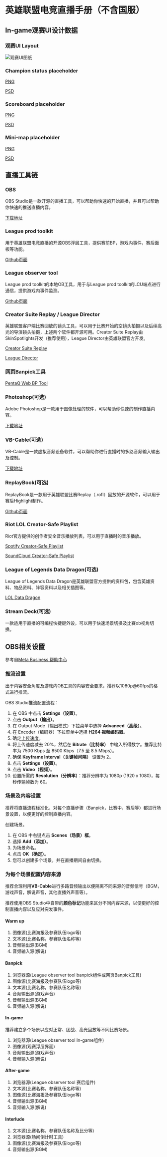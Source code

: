 # 英雄联盟电竞直播手册（不含国服）

## In-game观赛UI设计数据

### 观赛UI Layout

![观赛UI图纸](../assets/stream_ui.png)

### Champion status placeholder

[PNG](../assets/champion-status-placeholder.png)

[PSD](../assets/champion-status-placeholder.psd)

### Scoreboard placeholder

[PNG](../assets/scoreboard-placeholder.png)

[PSD](../assets/scoreboard-placeholder.psd)

### Mini-map placeholder

[PNG](../assets/minimap-placeholder.png)

[PSD](../assets/minimap-placeholder.psd)


## 直播工具链

### OBS

OBS Studio是一款开源的直播工具，可以帮助你快速的开始直播，并且可以帮助你快速的推送直播内容。

[下载地址](https://obsproject.com/)

### League prod toolkit

用于英雄联盟电竞直播的开源OBS浮层工具，提供赛前BP，游戏内事件，赛后面板等功能。

[Github页面](https://github.com/RCVolus/league-prod-toolkit)

### League observer tool

League prod toolkit的本地OB工具，用于与League prod toolkit的LCU端点进行通信，提供游戏内事件监测。

[Github页面](https://github.com/RCVolus/league-observer-tool)

### Creator Suite Replay / League Director

英雄联盟客户端比赛回放的镜头工具，可以用于比赛开始的空镜头拍摄以及后续高光的导演镜头拍摄，上述两个软件都开源可用。Creator Suite Replay由SkinSpotlights开发（推荐使用），League Director由英雄联盟官方开发。

[Creator Suite Replay](https://github.com/SkinSpotlights/CreatorSuite-ReplayAPI/releases)

[League Director](https://github.com/RiotGames/leaguedirector)

### 网页Banpick工具

[PentaQ Web BP Tool](https://data.pentaq.com/bp)

### Photoshop(可选)

Adobe Photoshop是一款用于图像处理的软件，可以帮助你快速的制作直播内容。

[下载地址](https://www.adobe.com/cn/products/photoshop.html)

### VB-Cable(可选)

VB-Cable是一款虚拟音频设备软件，可以帮助你进行直播时的多路音频输入输出及控制。

[下载地址](https://vb-audio.com/Cable/)

### ReplayBook(可选)

ReplayBook是一款用于英雄联盟比赛Replay（.rofl）回放的开源软件，可以用于赛后Highlight制作。

[Github页面](https://github.com/fraxiinus/ReplayBook)

### Riot LOL Creator-Safe Playlist

Riot官方提供的创作者安全音乐播放列表，可以用于直播时的音乐播放。

[Spotify Creator-Safe Playlist](https://open.spotify.com/playlist/5hDYD44imzFZEqTfAoco1N?si=Ik6B1FizS4ewpPlwAxawtQ)

[SoundCloud Creator-Safe Playlist](https://soundcloud.com/leagueoflegends/sets/riot-games-creator-safe)

### League of Legends Data Dragon(可选)

League of Legends Data Dragon是英雄联盟官方提供的资料包，包含英雄资料、物品资料、阵容资料以及相关插图等。

[LOL Data Dragon](https://developer.riotgames.com/docs/lol#data-dragon)

### Stream Deck(可选)

一款适用于直播的可编程快捷键外设，可以用于快速场景切换及比赛ob视角切换。


## OBS相关设置

参考自[Meta Business 帮助中心](https://zh-cn.facebook.com/business/help/1968707740106188?id=648321075955172)

### 推流设置

出于内容安全角度及游戏内OB工具的内容安全要求，推荐以1080p@60fps的格式进行推流。

OBS Studio推流配置流程：

1. 在 OBS 中点击 **Settings（设置）**。
2. 点击 **Output（输出）**。
3. 在 Output Mode（输出模式）下拉菜单中选择 **Advanced（高级）**。
4. 在 Encoder（编码器）下拉菜单中选择 **H264 视频编码器**。
5. 确定[上传速度](http://www.speedtest.net/)。
6. 将上传速度减去 20%，然后在 **Bitrate（比特率）** 中输入所得数字。推荐比特率为 7500 Kbps 至 8500 Kbps（7.5 至 8.5 Mbps）。
7. 确保 **Keyframe Interval（关键帧间隔）** 设置为 2。
8. 点击 **Settings（设置）**。
9. 点击 **Video（视频）**。
10. 设置所需的 **Resolution（分辨率）**：推荐分辨率为 1080p (1920 x 1080)，每秒传输帧数为 60。

### 场景及内容设置

推荐将直播流程标准化，对每个直播步骤（Banpick，比赛中，赛后等）都进行场景设置，以便更好的控制直播内容。

创建场景。

1. 在 OBS 中右键点击 **Scenes（场景）框**。
2. 选择 **Add（添加）**。
3. 为场景命名。
4. 点击 **OK（确定）**。
5. 您可以创建多个场景，并在直播期间自由切换。

### 为每个场景配置内容来源

推荐合理利用**VB-Cable**进行多路音频输出以便隔离不同来源的音频信号（BGM，游戏声音，解说声音，其他直播外声音等）。

推荐使用OBS Studio中自带的**颜色标记**功能来区分不同内容来源，以便更好的控制直播内容以及应对突发事件。

#### Warm up

1. 图像源(比赛海报及参赛队伍logo等)
2. 文本源(比赛名称，参赛队伍名称等)
3. 音频输出源(BGM)
4. 音频输入源(解说)

#### Banpick

1. 浏览器源(League observer tool banpick组件或网页Banpick工具)
2. 图像源(比赛海报及参赛队伍logo等)
3. 文本源(比赛名称，参赛队伍名称等)
4. 音频输出源(游戏声音)
5. 音频输出源(BGM)
6. 音频输入源(解说)

#### In-game

推荐建立多个场景以应对正常、团战、高光回放等不同比赛场景。

1. 浏览器源(League observer tool In-game组件)
2. 图像源(观赛浮层界面)
3. 音频输出源(游戏声音)
4. 音频输入源(解说)

#### After-game

1. 浏览器源(League observer tool 赛后组件)
2. 文本源(比赛名称，参赛队伍名称等)
3. 图像源(比赛海报及参赛队伍logo等)
4. 音频输出源(BGM)
5. 音频输入源(解说)

#### Interlude

1. 文本源(比赛名称，参赛队伍名称及比分等)
2. 浏览器源(场间倒计时工具)
3. 图像源(比赛海报及参赛队伍logo等)
4. 音频输出源(BGM)